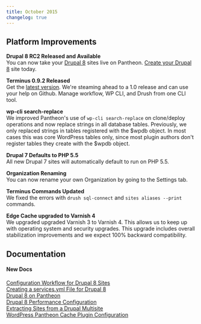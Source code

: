 ```yaml
---
title: October 2015
changelog: true
---
```


## Platform Improvements

**Drupal 8 RC2 Released and Available**  
You can now take your [Drupal 8](https://pantheon.io/blog/drupal-8-support-pantheon) sites live on Pantheon. [Create your Drupal 8](https://pantheon.io/d8) site today.

**Terminus 0.9.2 Released**  
Get the [latest version](https://github.com/pantheon-systems/cli/releases). We're steaming ahead to a 1.0 release and can use your help on Github. Manage workflow, WP CLI, and Drush from one CLI tool.

**wp-cli search-replace**    
We improved Pantheon's use of `wp-cli search-replace` on clone/deploy operations and now replace strings in all database tables. Previously, we only replaced strings in tables registered with the $wpdb object. In most cases this was core WordPress tables only, since most plugin authors don't register tables they create with the $wpdb object.

**Drupal 7 Defaults to PHP 5.5**  
All new Drupal 7 sites will automatically default to run on PHP 5.5.

**Organization Renaming**  
You can now rename your own Organization by going to the Settings tab.

**Terminus Commands Updated**  
We fixed the errors with `drush sql-connect` and `sites aliases --print ` commands.

**Edge Cache upgraded to Varnish 4**    
We upgraded upgraded Varnish 3 to Varnish 4. This allows us to keep up with operating system and security upgrades. This upgrade includes overall stabilization improvements and we expect 100% backward compatibility.


## Documentation

#### New Docs

[Configuration Workflow for Drupal 8 Sites](/docs/drupal-8-configuration-management/)    
[Creating a services.yml File for Drupal 8](/docs/services-yml/)  
[Drupal 8 on Pantheon](/docs/drupal-8/)  
[Drupal 8 Performance Configuration](/docs/drupal-8-cache)  
[Extracting Sites from a Drupal Multisite](/docs/unwind-multisite/)  
[WordPress Pantheon Cache Plugin Configuration](/docs/wordpress-cache-plugin/)
